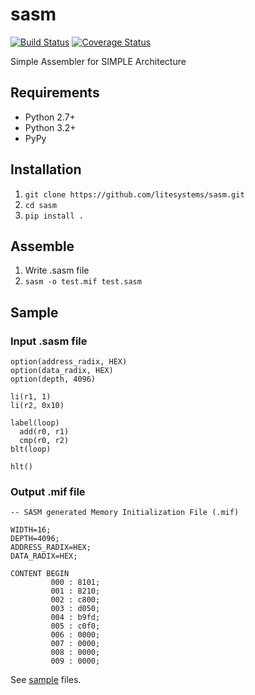 sasm
====

[![Build Status](https://travis-ci.org/litesystems/sasm.svg?branch=master)](https://travis-ci.org/litesystems/sasm)
[![Coverage Status](https://coveralls.io/repos/litesystems/sasm/badge.png?branch=master)](https://coveralls.io/r/litesystems/sasm?branch=master)

Simple Assembler for SIMPLE Architecture

Requirements
------------
* Python 2.7+
* Python 3.2+
* PyPy

Installation
------------
1. `git clone https://github.com/litesystems/sasm.git`
2. `cd sasm`
3. `pip install .`

Assemble
--------
1. Write .sasm file
2. `sasm -o test.mif test.sasm`

Sample
------
### Input .sasm file
```
option(address_radix, HEX)
option(data_radix, HEX)
option(depth, 4096)

li(r1, 1)
li(r2, 0x10)

label(loop)
  add(r0, r1)
  cmp(r0, r2)
blt(loop)

hlt()
```

### Output .mif file
```
-- SASM generated Memory Initialization File (.mif)

WIDTH=16;
DEPTH=4096;
ADDRESS_RADIX=HEX;
DATA_RADIX=HEX;

CONTENT BEGIN
         000 : 8101;
         001 : 8210;
         002 : c800;
         003 : d050;
         004 : b9fd;
         005 : c0f0;
         006 : 0000;
         007 : 0000;
         008 : 0000;
         009 : 0000;
```

See [sample](sample) files.

